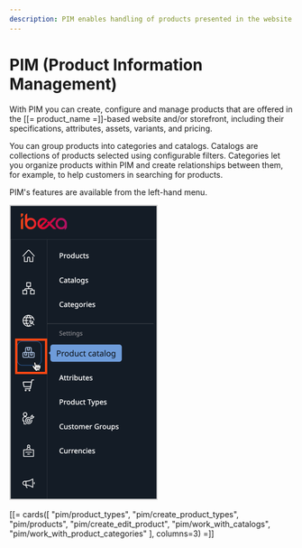 ```yaml
---
description: PIM enables handling of products presented in the website anf offered in the storefront, including their specifications and pricing.
---
```


# PIM (Product Information Management)

With PIM you can create, configure and manage products that are offered in the [[= product_name =]]-based website and/or storefront, including their specifications, attributes, assets, variants, and pricing.

You can group products into categories and catalogs.
Catalogs are collections of products selected using configurable filters.
Categories let you organize products within PIM and create relationships between them, for example, to help customers in searching for products.

PIM's features are available from the left-hand menu.

![PIM in the menu](img/catalog_menu.png "PIM in the menu")

[[= cards([
    "pim/product_types",
    "pim/create_product_types",
    "pim/products",
    "pim/create_edit_product",
    "pim/work_with_catalogs",
    "pim/work_with_product_categories"
], columns=3) =]] 